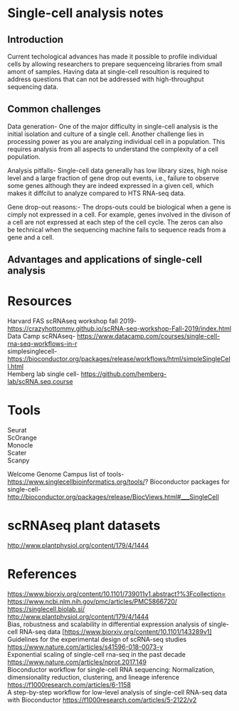 

# Single-cell analysis notes


## Introduction
Current techological advances has made it possible to profile individual cells by allowing researchers to prepare sequenceing libraries from small amont of samples. Having data at single-cell resoultion is required to address questions that can not be addressed with high-throughput sequencing data. 


## Common challenges
Data generation- One of the major difficulty in single-cell analysis is the initial isolation and culture of a single cell.
Another challenge lies in processing power as you are analyzing individual cell in a population. This requires analysis from all aspects to understand the complexity of a cell population.

Analysis pitfalls- Single-cell data generally has low library sizes, high noise level and a large fraction of gene drop out events, i.e., failure to observe some genes although they are indeed expressed in a given cell, which makes it diffcilut to analyze compared to HTS RNA-seq data. 

Gene drop-out reasons:- The drops-outs could be biological when a gene is cimply not expressed in a cell. For example, genes involved in the divison of a cell are not expressed at each step of the cell cycle. The zeros can also be technical when the sequencing machine fails to sequence reads from a gene and a cell.


## Advantages and applications of single-cell analysis




# Resources
Harvard FAS scRNAseq workshop fall 2019- https://crazyhottommy.github.io/scRNA-seq-workshop-Fall-2019/index.html \
Data Camp scRNAseq- https://www.datacamp.com/courses/single-cell-rna-seq-workflows-in-r \
simplesinglecell- https://bioconductor.org/packages/release/workflows/html/simpleSingleCell.html \
Hemberg lab single cell- https://github.com/hemberg-lab/scRNA.seq.course


# Tools
Seurat \
ScOrange \
Monocle \
Scater \
Scanpy

Welcome Genome Campus list of tools- https://www.singlecellbioinformatics.org/tools/?
Bioconductor packages for single-cell- http://bioconductor.org/packages/release/BiocViews.html#___SingleCell

# scRNAseq plant datasets
http://www.plantphysiol.org/content/179/4/1444 


# References
https://www.biorxiv.org/content/10.1101/739011v1.abstract?%3Fcollection= \
https://www.ncbi.nlm.nih.gov/pmc/articles/PMC5866720/ \
https://singlecell.biolab.si/ \
http://www.plantphysiol.org/content/179/4/1444 \
Bias, robustness and scalability in differential expression analysis of single-cell RNA-seq data [https://www.biorxiv.org/content/10.1101/143289v1] \
Guidelines for the experimental design of scRNA-seq studies
https://www.nature.com/articles/s41596-018-0073-y \
Exponential scaling of single-cell rna-seq in the past decade
https://www.nature.com/articles/nprot.2017.149 \
Bioconductor workflow for single-cell RNA sequencing: Normalization, dimensionality reduction, clustering, and lineage inference https://f1000research.com/articles/6-1158 \
A step-by-step workflow for low-level analysis of single-cell RNA-seq data with Bioconductor https://f1000research.com/articles/5-2122/v2


